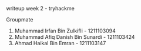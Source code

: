 writeup week 2 - tryhackme

Groupmate
1. Muhammad Irfan Bin Zulkifli - 1211103094
2. Muhammad Afiq Danish Bin Sunardi - 1211103424
3. Ahmad Haikal Bin Emran - 1211103147
